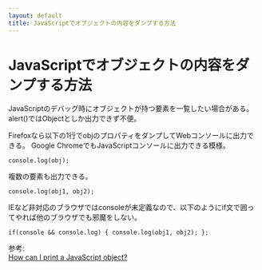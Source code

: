 ```yaml
---
layout: default
title: JavaScriptでオブジェクトの内容をダンプする方法
---
```


# JavaScriptでオブジェクトの内容をダンプする方法

JavaScriptのデバッグ時にオブジェクトが持つ要素を一覧したい場合がある。
alert()ではObjectとしか出力できず不便。

Firefoxなら以下の1行でobjのプロパティをダンプしてWebコンソールに出力できる。
Google ChromeでもJavaScriptコンソールに出力できる模様。

    console.log(obj);

複数の要素も出力できる。

    console.log(obj1, obj2);

IEなど非対応のブラウザではconsoleが未定義なので、以下のようにif文で囲ってやれば他のブラウザでも邪魔をしない。

    if(console && console.log) { console.log(obj1, obj2); };

参考:  
[How can I print a JavaScript object?](http://stackoverflow.com/questions/957537/how-can-i-print-a-javascript-object)
